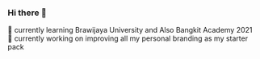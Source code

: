 ### Hi there 👋 <br/>

🌱 currently learning Brawijaya University and Also Bangkit Academy 2021 <br/>
🔭 currently working on improving all my personal branding as my starter pack

<!--
**dimasbjg/dimasbjg** is a ✨ _special_ ✨ repository because its `README.md` (this file) appears on your GitHub profile.

Here are some ideas to get you started:

- 🔭 I’m currently working on ...
- 🌱 I’m currently learning ...
- 👯 I’m looking to collaborate on ...
- 🤔 I’m looking for help with ...
- 💬 Ask me about ...
- 📫 How to reach me: ...
- 😄 Pronouns: ...
- ⚡ Fun fact: ...
-->

